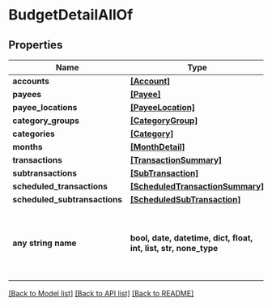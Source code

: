 # BudgetDetailAllOf


## Properties
Name | Type | Description | Notes
------------ | ------------- | ------------- | -------------
**accounts** | [**[Account]**](Account.md) |  | [optional] 
**payees** | [**[Payee]**](Payee.md) |  | [optional] 
**payee_locations** | [**[PayeeLocation]**](PayeeLocation.md) |  | [optional] 
**category_groups** | [**[CategoryGroup]**](CategoryGroup.md) |  | [optional] 
**categories** | [**[Category]**](Category.md) |  | [optional] 
**months** | [**[MonthDetail]**](MonthDetail.md) |  | [optional] 
**transactions** | [**[TransactionSummary]**](TransactionSummary.md) |  | [optional] 
**subtransactions** | [**[SubTransaction]**](SubTransaction.md) |  | [optional] 
**scheduled_transactions** | [**[ScheduledTransactionSummary]**](ScheduledTransactionSummary.md) |  | [optional] 
**scheduled_subtransactions** | [**[ScheduledSubTransaction]**](ScheduledSubTransaction.md) |  | [optional] 
**any string name** | **bool, date, datetime, dict, float, int, list, str, none_type** | any string name can be used but the value must be the correct type | [optional]

[[Back to Model list]](../README.md#documentation-for-models) [[Back to API list]](../README.md#documentation-for-api-endpoints) [[Back to README]](../README.md)


